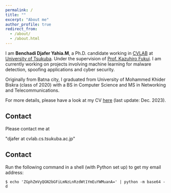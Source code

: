```yaml
---
permalink: /
title: ""
excerpt: "About me"
author_profile: true
redirect_from: 
  - /about/
  - /about.html
---
```


I am **Benchadi Djafer Yahia.M**, a Ph.D. candidate working in [CVLAB](https://en.home.cvlab.cs.tsukuba.ac.jp/) at [University of Tsukuba](https://www.tsukuba.ac.jp/en/). Under the supervision of [Prof. Kazuhiro Fukui](https://scholar.google.com/citations?user=sHcEkmAAAAAJ&hl=en). I am currently working on projects involving machine learning for malware detection, spoofing applications and cyber security. 

Originally from Batna city, I graduated from University of Mohammed Khider Biskra (class of 2020) with a BS in Computer Science and MS in Networking and Telecommunications. 

For more details, please have a look at my CV [here](https://github.com/Djaferbenchadi/djafer.github.io/tree/master/files/CV.pdf) (last update: Dec. 2023).



## Contact
Please contact me at

&quot;djafer at cvlab.cs.tsukuba.ac.jp&quot;



<div id="contact">
    <h2>Contact</h2>
    <p>Run the following command in a shell (with Python set up) to get my email address:</p>
    <div class="command">
        <code>$ echo 'ZGphZmVyQGN2bGFiLmNzLnRzdWt1YmEuYWMuanA=' | python -m base64 -d</code>
    </div>
</div>
